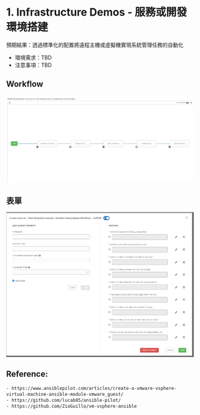# 1. Infrastructure Demos - 服務或開發環境搭建

預期結果：透過標準化的配置將遠程主機或虛擬機實現系統管理任務的自動化

- 環境需求：TBD
- 注意事項：TBD

## Workflow
![](images/01.png)

## 表單
![](images/02.png)



## Reference:
    - https://www.ansiblepilot.com/articles/create-a-vmware-vsphere-virtual-machine-ansible-module-vmware_guest/
    - https://github.com/lucab85/ansible-pilot/
    - https://github.com/ZioGuillo/vm-vsphere-ansible